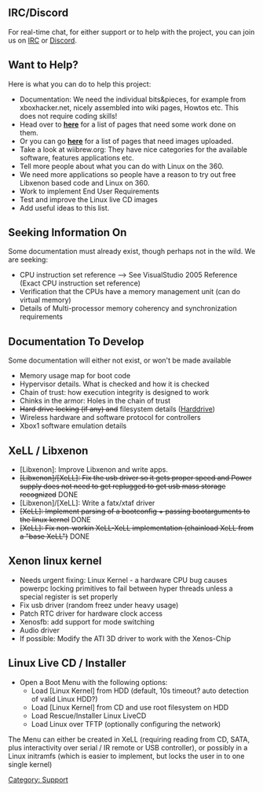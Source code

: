 ## IRC/Discord

For real-time chat, for either support or to help with the project, you can
join us on [IRC](/Support/IRC/) or [Discord](/Support/Discord/).

## Want to Help?

Here is what you can do to help this project:

  - Documentation: We need the individual bits\&pieces, for example from
    xboxhacker.net, nicely assembled into wiki pages, Howtos etc. This
    does not require coding skills!
  - Head over to **[here](../Category_Pages_that_need_to_be_cleaned_up)**
    for a list of pages that need some work done on them.
  - Or you can go **[here](../Category_Pages_with_missing_images)** for a
    list of pages that need images uploaded.
  - Take a look at wiibrew.org: They have nice categories for the
    available software, features applications etc.
  - Tell more people about what you can do with Linux on the 360.
  - We need more applications so people have a reason to try out free
    Libxenon based code and Linux on 360.
  - Work to implement End User Requirements
  - Test and improve the Linux live CD images
  - Add useful ideas to this list.

## Seeking Information On

Some documentation must already exist, though perhaps not in the wild.
We are seeking:

  - CPU instruction set reference --\> See VisualStudio 2005 Reference
    (Exact CPU instruction set reference)
  - Verification that the CPUs have a memory management unit (can do
    virtual memory)
  - Details of Multi-processor memory coherency and synchronization
    requirements

## Documentation To Develop

Some documentation will either not exist, or won't be made available

  - Memory usage map for boot code
  - Hypervisor details. What is checked and how it is checked
  - Chain of trust: how execution integrity is designed to work
  - Chinks in the armor: Holes in the chain of trust
  - <s>Hard drive locking (if any) and</s> filesystem details
    ([Harddrive](../HDD))
  - Wireless hardware and software protocol for controllers
  - Xbox1 software emulation details

## XeLL / Libxenon

  - \[Libxenon\]: Improve Libxenon and write apps.
  - <s>\[Libxenon\]/\[XeLL\]: Fix the usb driver so it gets proper speed
    and Power supply does not need to get replugged to get usb mass
    storage recognized</s> DONE
  - \[Libxenon\]/\[XeLL\]: Write a fatx/xtaf driver
  - <s>\[XeLL\]: Implement parsing of a bootconfig + passing
    bootarguments to the linux kernel</s> DONE
  - <s>\[XeLL\]: Fix non-workin XeLL-XeLL implementation (chainload XeLL
    from a "base XeLL")</s> DONE

## Xenon linux kernel

- Needs urgent fixing: Linux Kernel - a hardware CPU bug causes
  powerpc locking primitives to fail between hyper threads unless a
  special register is set properly
- Fix usb driver (random freez under heavy usage)
- Patch RTC driver for hardware clock access
- Xenosfb: add support for mode switching
- Audio driver
- If possible: Modify the ATI 3D driver to work with the Xenos-Chip

## Linux Live CD / Installer

- Open a Boot Menu with the following options:
    - Load \[Linux Kernel\] from HDD (default, 10s timeout? auto
      detection of valid Linux HDD?)
    - Load \[Linux Kernel\] from CD and use root filesystem on HDD
    - Load Rescue/Installer Linux LiveCD
    - Load Linux over TFTP (optionally configuring the network)

The Menu can either be created in XeLL (requiring reading from CD, SATA,
plus interactivity over serial / IR remote or USB controller), or
possibly in a Linux initramfs (which is easier to implement, but locks
the user in to one single kernel)

[Category: Support](../Category_Support)

